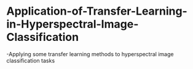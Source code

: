 # Application-of-Transfer-Learning-in-Hyperspectral-Image-Classification
-Applying some transfer learning methods to hyperspectral image classification tasks  
